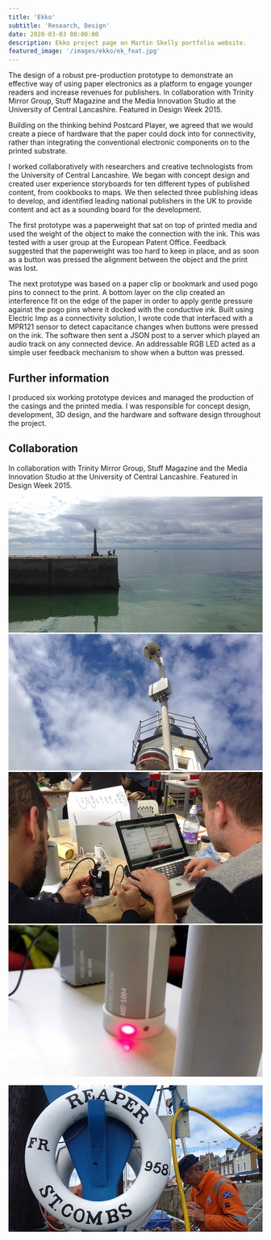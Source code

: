 ```yaml
---
title: 'Ekko'
subtitle: 'Research, Design'
date: 2020-03-03 00:00:00
description: Ekko project page on Martin Skelly portfolio website.
featured_image: '/images/ekko/ek_feat.jpg'
---
```


The design of a robust pre-production prototype to demonstrate an effective way of using paper electronics as a platform to engage younger readers and increase revenues for publishers. In collaboration with Trinity Mirror Group, Stuff Magazine and the Media Innovation Studio at the University of Central Lancashire. Featured in Design Week 2015.

Building on the thinking behind Postcard Player, we agreed that we would create a piece of hardware that the paper could dock into for connectivity, rather than integrating the conventional electronic components on to the printed substrate.

I worked collaboratively with researchers and creative technologists from the University of Central Lancashire. We began with concept design and created user experience storyboards for ten different types of published content, from cookbooks to maps. We then selected three publishing ideas to develop, and identified leading national publishers in the UK to provide content and act as a sounding board for the development.

The first prototype was a paperweight that sat on top of printed media and used the weight of the object to make the connection with the ink. This was tested with a user group at the European Patent Office. Feedback suggested that the paperweight was too hard to keep in place, and as soon as a button was pressed the alignment between the object and the print was lost.

The next prototype was based on a paper clip or bookmark and used pogo pins to connect to the print. A bottom layer on the clip created an interference fit on the edge of the paper in order to apply gentle pressure against the pogo pins where it docked with the conductive ink. Built using Electric Imp as a connectivity solution, I wrote code that interfaced with a MPR121 sensor to detect capacitance changes when buttons were pressed on the ink. The software then sent a JSON post to a server which played an audio track on any connected device. An addressable RGB LED acted as a simple user feedback mechanism to show when a button was pressed.

## Further information
I produced six working prototype devices and managed the production of the casings and the printed media. I was responsible for concept design, development, 3D design, and the hardware and software design throughout the project.

## Collaboration
In collaboration with Trinity Mirror Group, Stuff Magazine and the Media Innovation Studio at the University of Central Lancashire. Featured in Design Week 2015.



<div class="gallery" data-columns="2">
	<img src="/images/invisiblebearing/ib_harbour.jpg">
	<img src="/images/invisiblebearing/ib_pole.jpg">
</div>



<div class="gallery" data-columns="2">
	<img src="/images/invisiblebearing/ib_making.jpg">
	<img src="/images/invisiblebearing/ib_demo.jpg">
</div>


![](/images/invisiblebearing/ib_reaper.jpg)
